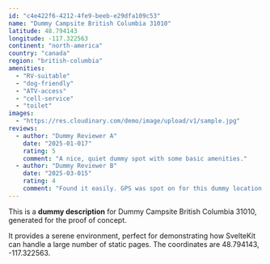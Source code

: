 ```yaml
---
id: "c4e422f6-4212-4fe9-beeb-e29dfa109c53"
name: "Dummy Campsite British Columbia 31010"
latitude: 48.794143
longitude: -117.322563
continent: "north-america"
country: "canada"
region: "british-columbia"
amenities:
  - "RV-suitable"
  - "dog-friendly"
  - "ATV-access"
  - "cell-service"
  - "toilet"
images:
  - "https://res.cloudinary.com/demo/image/upload/v1/sample.jpg"
reviews:
  - author: "Dummy Reviewer A"
    date: "2025-01-017"
    rating: 5
    comment: "A nice, quiet dummy spot with some basic amenities."
  - author: "Dummy Reviewer B"
    date: "2025-03-015"
    rating: 4
    comment: "Found it easily. GPS was spot on for this dummy location."
---
```


This is a **dummy description** for Dummy Campsite British Columbia 31010, generated for the proof of concept.

It provides a serene environment, perfect for demonstrating how SvelteKit can handle a large number of static pages. The coordinates are 48.794143, -117.322563.
